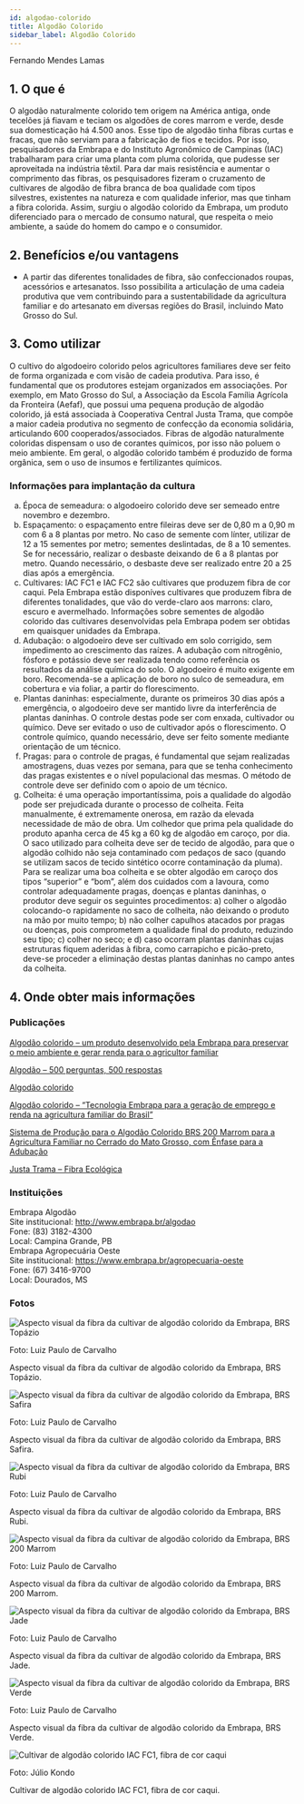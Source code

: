 ```yaml
---
id: algodao-colorido
title: Algodão Colorido
sidebar_label: Algodão Colorido
---
```


<div className="center-textArticle">Fernando Mendes Lamas</div>

## **1. O que é**

O algodão naturalmente colorido tem origem na América antiga,
onde tecelões já fiavam e teciam os algodões de cores marrom e
verde, desde sua domesticação há 4.500 anos. Esse tipo de
algodão tinha fibras curtas e fracas, que não serviam para a
fabricação de fios e tecidos. Por isso, pesquisadores da Embrapa
e do Instituto Agronômico de Campinas (IAC) trabalharam para
criar uma planta com pluma colorida, que pudesse ser
aproveitada na indústria têxtil. Para dar mais resistência e
aumentar o comprimento das fibras, os pesquisadores fizeram o
cruzamento de cultivares de algodão de fibra branca de boa
qualidade com tipos silvestres, existentes na natureza e com
qualidade inferior, mas que tinham a fibra colorida. Assim, surgiu
o algodão colorido da Embrapa, um produto diferenciado para o
mercado de consumo natural, que respeita o meio ambiente, a
saúde do homem do campo e o consumidor.

## **2. Benefícios e/ou vantagens**

- A partir das diferentes tonalidades de fibra, são confeccionados roupas, acessórios e artesanatos. Isso possibilita a
  articulação de uma cadeia produtiva que vem contribuindo
  para a sustentabilidade da agricultura familiar e do artesanato
  em diversas regiões do Brasil, incluindo Mato Grosso do Sul.

## **3. Como utilizar**

O cultivo do algodoeiro colorido pelos agricultores familiares
deve ser feito de forma organizada e com visão de cadeia
produtiva. Para isso, é fundamental que os produtores estejam organizados em associações. Por exemplo, em Mato Grosso do
Sul, a Associação da Escola Família Agrícola da Fronteira (Aefaf),
que possui uma pequena produção de algodão colorido, já está
associada à Cooperativa Central Justa Trama, que compõe a
maior cadeia produtiva no segmento de confecção da economia
solidária, articulando 600 cooperados/associados. Fibras de
algodão naturalmente coloridas dispensam o uso de corantes
químicos, por isso não poluem o meio ambiente. Em geral, o
algodão colorido também é produzido de forma orgânica, sem o
uso de insumos e fertilizantes químicos.

### Informações para implantação da cultura

<ol type="a">
  <li>Época de semeadura: o algodoeiro colorido deve ser
semeado entre novembro e dezembro.</li>
  <li>Espaçamento: o espaçamento entre fileiras deve ser de
0,80 m a 0,90 m com 6 a 8 plantas por metro. No caso de
semente com línter, utilizar de 12 a 15 sementes por metro;
sementes deslintadas, de 8 a 10 sementes. Se for
necessário, realizar o desbaste deixando de 6 a 8 plantas
por metro. Quando necessário, o desbaste deve ser
realizado entre 20 a 25 dias após a emergência.</li>
  <li>Cultivares: IAC FC1 e IAC FC2 são cultivares que produzem
fibra de cor caqui. Pela Embrapa estão disponíves
cultivares que produzem fibra de diferentes tonalidades,
que vão do verde-claro aos marrons: claro, escuro e
avermelhado. Informações sobre sementes de algodão
colorido das cultivares desenvolvidas pela Embrapa podem
ser obtidas em quaisquer unidades da Embrapa.</li>
  <li>Adubação: o algodoeiro deve ser cultivado em solo
corrigido, sem impedimento ao crescimento das raízes. A
adubação com nitrogênio, fósforo e potássio deve ser
realizada tendo como referência os resultados da análise
química do solo. O algodoeiro é muito exigente em boro.
Recomenda-se a aplicação de boro no sulco de
semeadura, em cobertura e via foliar, a partir do
florescimento.</li>
  <li>Plantas daninhas: especialmente, durante os primeiros 30
dias após a emergência, o algodoeiro deve ser mantido
livre da interferência de plantas daninhas. O controle
destas pode ser com enxada, cultivador ou químico. Deve
ser evitado o uso de cultivador após o florescimento. O
controle químico, quando necessário, deve ser feito
somente mediante orientação de um técnico.</li>
  <li>Pragas: para o controle de pragas, é fundamental que
sejam realizadas amostragens, duas vezes por semana,
para que se tenha conhecimento das pragas existentes e o
nível populacional das mesmas. O método de controle
deve ser definido com o apoio de um técnico.</li>
  <li>Colheita: é uma operação importantíssima, pois a
qualidade do algodão pode ser prejudicada durante o
processo de colheita. Feita manualmente, é extremamente
onerosa, em razão da elevada necessidade de mão de
obra. Um colhedor que prima pela qualidade do produto
apanha cerca de 45 kg a 60 kg de algodão em caroço, por
dia. O saco utilizado para colheita deve ser de tecido de
algodão, para que o algodão colhido não seja contaminado
com pedaços de saco (quando se utilizam sacos de tecido
sintético ocorre contaminação da pluma). Para se realizar
uma boa colheita e se obter algodão em caroço dos tipos
“superior” e “bom”, além dos cuidados com a lavoura,
como controlar adequadamente pragas, doenças e
plantas daninhas, o produtor deve seguir os seguintes
procedimentos: a) colher o algodão colocando-o
rapidamente no saco de colheita, não deixando o produto
na mão por muito tempo; b) não colher capulhos atacados
por pragas ou doenças, pois comprometem a qualidade
final do produto, reduzindo seu tipo; c) colher no seco; e
d) caso ocorram plantas daninhas cujas estruturas fiquem
aderidas à fibra, como carrapicho e picão-preto, deve-se
proceder a eliminação destas plantas daninhas no campo
antes da colheita.</li>
</ol>

## **4. Onde obter mais informações**

### Publicações

[Algodão colorido – um produto desenvolvido pela Embrapa para preservar o meio ambiente e gerar renda para o agricultor familiar](https://bit.ly/2Y2IGzX)

[Algodão – 500 perguntas, 500 respostas](https://bit.ly/2VCJV7E)

[Algodão colorido](https://bit.ly/2VWt7XZ)

[Algodão colorido – “Tecnologia Embrapa para a geração de emprego e renda na agricultura familiar do Brasil”](https://bit.ly/3cWvKAb)

[Sistema de Produção para o Algodão Colorido BRS 200 Marrom para a Agricultura Familiar no Cerrado do Mato Grosso, com Ênfase para a Adubação](https://bit.ly/2zuuWnB)

[Justa Trama – Fibra Ecológica](https://justatrama.com.br/)

<div className="container-instituicoes">

### Instituições

  <div className="instituicao">
    <div className="nome-instituicao">
      Embrapa Algodão
    </div>
    <div className="site-instituicao">
      <span className="negrito">Site institucional: </span>
      <a href="http://www.embrapa.br/algodao" target="_blank"> http://www.embrapa.br/algodao</a>
    </div>
    <div className="telefone-instituicao">
      <span className="negrito">Fone:</span> (83) 3182-4300
    </div>
    <div className="cidade-uf-instituicao">
      <span className="negrito">Local:</span> Campina Grande, PB
    </div>    
  </div>

  <div className="instituicao">
    <div className="nome-instituicao">
      Embrapa Agropecuária Oeste
    </div>
    <div className="site-instituicao">
      <span className="negrito">Site institucional: </span>
      <a href="https://www.embrapa.br/agropecuaria-oeste" target="_blank"> https://www.embrapa.br/agropecuaria-oeste</a>
    </div>
    <div className="telefone-instituicao">
      <span className="negrito">Fone:</span> (67) 3416-9700
    </div>
    <div className="cidade-uf-instituicao">
      <span className="negrito">Local:</span> Dourados, MS
    </div>    
  </div>
</div>

### Fotos 

<div class="container-img"> 

  ![Aspecto visual da fibra da cultivar de algodão colorido da Embrapa, BRS Topázio](/img/docs/26_algodao/FOTO_01.jpg)

  <span class="legenda-foto-fonte">Foto: Luiz Paulo de Carvalho</span>
  <div className="legenda-foto">Aspecto visual da fibra da cultivar de algodão colorido da Embrapa, BRS Topázio.</div>
</div>

<div class="container-img"> 

  ![Aspecto visual da fibra da cultivar de algodão colorido da Embrapa, BRS Safira](/img/docs/26_algodao/FOTO_02.jpg)

  <span class="legenda-foto-fonte">Foto: Luiz Paulo de Carvalho</span>
  <div className="legenda-foto">Aspecto visual da fibra da cultivar de algodão colorido da Embrapa, BRS Safira.</div>
</div>

<div class="container-img"> 

  ![Aspecto visual da fibra da cultivar de algodão colorido da Embrapa, BRS Rubi](/img/docs/26_algodao/FOTO_03.jpg)

  <span class="legenda-foto-fonte">Foto: Luiz Paulo de Carvalho</span>
  <div className="legenda-foto">Aspecto visual da fibra da cultivar de algodão colorido da Embrapa, BRS Rubi.</div>
</div>

<div class="container-img"> 

  ![Aspecto visual da fibra da cultivar de algodão colorido da Embrapa, BRS 200 Marrom](/img/docs/26_algodao/FOTO_04.jpg)

  <span class="legenda-foto-fonte">Foto: Luiz Paulo de Carvalho</span>
  <div className="legenda-foto">Aspecto visual da fibra da cultivar de algodão colorido da Embrapa, BRS 200 Marrom.</div>
</div>

<div class="container-img"> 

  ![Aspecto visual da fibra da cultivar de algodão colorido da Embrapa, BRS Jade](/img/docs/26_algodao/FOTO_05.jpg)

  <span class="legenda-foto-fonte">Foto: Luiz Paulo de Carvalho</span>
  <div className="legenda-foto">Aspecto visual da fibra da cultivar de algodão colorido da Embrapa, BRS Jade.</div>
</div>

<div class="container-img"> 

  ![Aspecto visual da fibra da cultivar de algodão colorido da Embrapa, BRS Verde](/img/docs/26_algodao/FOTO_06.jpg)

  <span class="legenda-foto-fonte">Foto: Luiz Paulo de Carvalho</span>
  <div className="legenda-foto">Aspecto visual da fibra da cultivar de algodão colorido da Embrapa, BRS Verde.</div>
</div>

<div class="container-img"> 

  ![Cultivar de algodão colorido IAC FC1, fibra de cor caqui](/img/docs/26_algodao/FOTO_07.jpg)

  <span class="legenda-foto-fonte">Foto: Júlio Kondo</span>
  <div className="legenda-foto">Cultivar de algodão colorido IAC FC1, fibra de cor caqui.</div>
</div>
